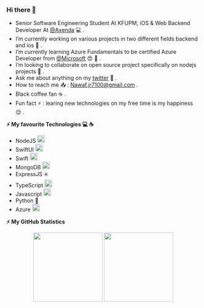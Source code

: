 ### Hi there 👋

<!-- **NawafSwe/NawafSwe** is a ✨ _special_ ✨ repository because its `README.md` (this file) appears on your GitHub profile. !-->
- Senior Software Engineering Student At KFUPM, iOS & Web Backend Developer At <a href="https://github.com/axenda">@Axenda</a> 💻 .
- I’m currently working on various projects in two different fields backend and ios 🔭 .
- I’m currently learning Azure Fundamentals to be certified Azure Developer from <a href="https://github.com/microsoft">@Microsoft</a> 😍 🌱 .
- I’m looking to collaborate on open source project specifically on nodejs projects 👯 .
- Ask me about anything on my <a href="https://twitter.com/Nawaf_B_910">twitter</a> 💬 .
- How to reach me 📥 : Nawaf.jr7100@gmail.com .
- Black coffee fan ☕️ .
- Fun fact ⚡ : learing new technologies on my free time is my happiness 😌 .

<!--  Tech I use !-->
<b> ⚡️ My favourite Technologies 💻 ☕️</b>
<div>
  <ul>
    
<li> NodeJS <img height="20px" width="20px" src="https://cdn.iconscout.com/icon/free/png-256/node-js-1174925.png"/> </li>
<li> SwiftUI <img height="20px" width="20px" src="https://img.icons8.com/plasticine/2x/swiftui.png"/> </li>
<li> Swift <img height="20px" width="20px" src="https://cdn.iconscout.com/icon/free/png-256/swift-21-1175088.png"/> </li>
<li> MongoDB <img height="20px" width="20px" src="https://cdn.iconscout.com/icon/free/png-256/mongodb-4-1175139.png"/>
<li> ExpressJS ✳️
<li> TypeScript <img height="20px" width="20px" src="https://cdn.iconscout.com/icon/free/png-256/typescript-1174965.png"/> </li>
<li> Javascript <img height="20px" width="20px" src="https://cdn.iconscout.com/icon/free/png-256/javascript-1-225993.png"/> </li>
<li> Python 🐍</li>
<li> Azure <img height="20px" width="20px" src="https://www.flaticon.com/svg/vstatic/svg/732/732221.svg?token=exp=1615649069~hmac=1819309f200419122d341bfcbfc0b349"/> </li>
  </ul>
</div>

<b>⚡ My GitHub Statistics</b>

<p align="center">
<img height="180em" src="https://mz-github-stats.vercel.app/api?username=NawafSwe&show_icons=true&hide_border=true&theme=calm"/>

<!-- Most Used Languages -->
<img height="180em" src="https://mz-github-stats.vercel.app/api/top-langs/?username=NawafSwe&show_icons=true&hide_border=true&layout=compact&langs_count=8&theme=calm"/>

</p>
